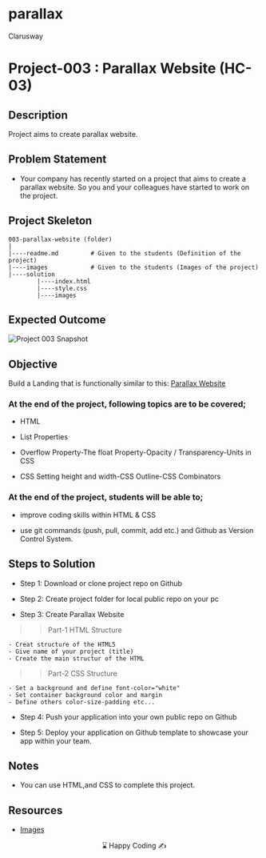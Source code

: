 # parallax

<p>Clarusway<img align="right"
  src="https://secure.meetupstatic.com/photos/event/3/1/b/9/600_488352729.jpeg"  width="15px"></p>

# Project-003 : Parallax Website (HC-03)

## Description

Project aims to create parallax website.

## Problem Statement

- Your company has recently started on a project that aims to create a parallax website. So you and your colleagues have started to work on the project.

## Project Skeleton

```
003-parallax-website (folder)
|
|----readme.md         # Given to the students (Definition of the project)
|----images            # Given to the students (Images of the project)
|----solution
        |----index.html
        |----style.css
        |----images
```

## Expected Outcome

![Project 003 Snapshot](Project_003_.gif)

## Objective

Build a Landing that is functionally similar to this: [Parallax Website](https://mark-mad.github.io/parallax-website/)

### At the end of the project, following topics are to be covered;

- HTML

- List Properties

- Overflow Property-The float Property-Opacity / Transparency-Units in CSS

- CSS Setting height and width-CSS Outline-CSS Combinators

### At the end of the project, students will be able to;

- improve coding skills within HTML & CSS

- use git commands (push, pull, commit, add etc.) and Github as Version Control System.

## Steps to Solution

- Step 1: Download or clone project repo on Github

- Step 2: Create project folder for local public repo on your pc

- Step 3: Create Parallax Website

> > Part-1 HTML Structure

    - Creat structure of the HTML5
    - Give name of your project (title)
    - Create the main structur of the HTML

> > Part-2 CSS Structure

    - Set a background and define font-color="white"
    - Set container background color and margin
    - Define others color-size-padding etc...

- Step 4: Push your application into your own public repo on Github

- Step 5: Deploy your application on Github template to showcase your app within your team.

## Notes

- You can use HTML,and CSS to complete this project.

## Resources

- [Images](./img)

<center> ⌛ Happy Coding  ✍ </center>

